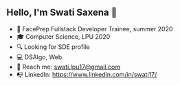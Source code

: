 ## Hello, I'm Swati Saxena 👋

* :notebook: FacePrep Fullstack Developer Trainee, summer 2020
* :mortar_board: Computer Science, LPU 2020
* :mag: Looking for SDE profile                                                                                 
* :computer: DSAlgo, Web
* :email: Reach me: <a href="swati.lpu17@gmail.com">swati.lpu17@gmail.com</a>
* :mailbox_with_no_mail: LinkedIn:  <a href="https://www.linkedin.com/in/swati17/">https://www.linkedin.com/in/swati17/</a>

